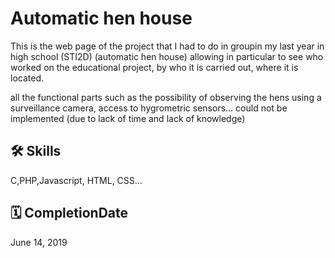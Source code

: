 # Automatic hen house

This is the web page of the project that I had to
do in groupin  my last year in high school (STI2D)
(automatic hen house) allowing
in particular to see who worked on the educational project,
by who it is carried out, where it is located.

all the functional parts such as the
possibility of observing the hens using a surveillance
camera, access to hygrometric sensors... could not be
implemented (due to lack of time and lack of knowledge)

## 🛠 Skills

C,PHP,Javascript, HTML, CSS...

## 🗓️ CompletionDate

June 14, 2019
